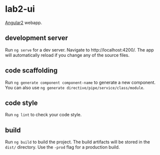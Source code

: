 # lab2-ui
[Angular2](https://angular.io) webapp.

## development server

Run `ng serve` for a dev server. Navigate to http://localhost:4200/. The app will automatically reload if you change any of the source files.

## code scaffolding

Run `ng generate component component-name` to generate a new component. You can also use `ng generate directive/pipe/service/class/module`.

## code style
Run `ng lint` to check your code style.

## build

Run `ng build` to build the project. The build artifacts will be stored in the `dist/` directory. Use the `-prod` flag for a production build.